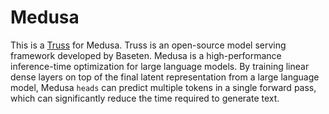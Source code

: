 # Medusa

This is a [Truss](https://truss.baseten.co/) for Medusa. Truss is an open-source model serving framework developed by Baseten. Medusa is a high-performance inference-time optimization for large language models. By training linear dense layers on top of the final latent representation from a large language model, Medusa `heads` can predict multiple tokens in a single forward pass, which can significantly reduce the time required to generate text.